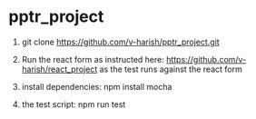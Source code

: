 # pptr_project
1) git clone https://github.com/v-harish/pptr_project.git

2) Run the react form as instructed here: https://github.com/v-harish/react_project as the test runs against the react form

3) install dependencies: npm install mocha

4)  the test script: npm run test
